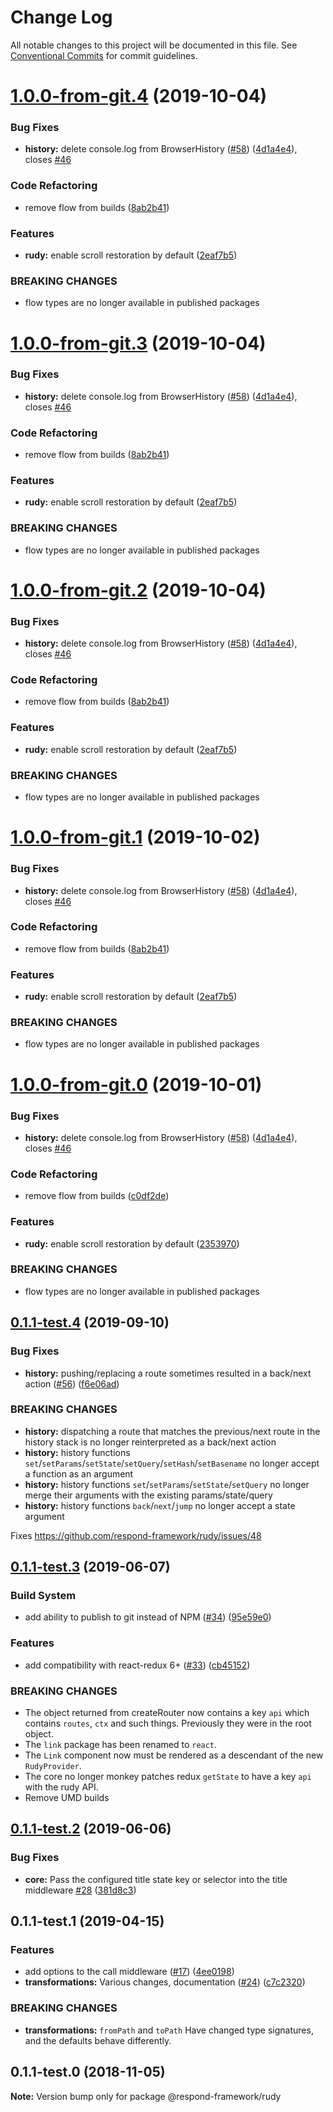 # Change Log

All notable changes to this project will be documented in this file.
See [Conventional Commits](https://conventionalcommits.org) for commit guidelines.

# [1.0.0-from-git.4](https://github.com/respond-framework/rudy/tree/master/packages/rudy/compare/@respond-framework/rudy@0.1.1-test.4...@respond-framework/rudy@1.0.0-from-git.4) (2019-10-04)


### Bug Fixes

* **history:** delete console.log from BrowserHistory ([#58](https://github.com/respond-framework/rudy/tree/master/packages/rudy/issues/58)) ([4d1a4e4](https://github.com/respond-framework/rudy/tree/master/packages/rudy/commit/4d1a4e4)), closes [#46](https://github.com/respond-framework/rudy/tree/master/packages/rudy/issues/46)


### Code Refactoring

* remove flow from builds ([8ab2b41](https://github.com/respond-framework/rudy/tree/master/packages/rudy/commit/8ab2b41))


### Features

* **rudy:** enable scroll restoration by default ([2eaf7b5](https://github.com/respond-framework/rudy/tree/master/packages/rudy/commit/2eaf7b5))


### BREAKING CHANGES

* flow types are no longer available in published
packages





# [1.0.0-from-git.3](https://github.com/respond-framework/rudy/tree/master/packages/rudy/compare/@respond-framework/rudy@0.1.1-test.4...@respond-framework/rudy@1.0.0-from-git.3) (2019-10-04)


### Bug Fixes

* **history:** delete console.log from BrowserHistory ([#58](https://github.com/respond-framework/rudy/tree/master/packages/rudy/issues/58)) ([4d1a4e4](https://github.com/respond-framework/rudy/tree/master/packages/rudy/commit/4d1a4e4)), closes [#46](https://github.com/respond-framework/rudy/tree/master/packages/rudy/issues/46)


### Code Refactoring

* remove flow from builds ([8ab2b41](https://github.com/respond-framework/rudy/tree/master/packages/rudy/commit/8ab2b41))


### Features

* **rudy:** enable scroll restoration by default ([2eaf7b5](https://github.com/respond-framework/rudy/tree/master/packages/rudy/commit/2eaf7b5))


### BREAKING CHANGES

* flow types are no longer available in published
packages





# [1.0.0-from-git.2](https://github.com/respond-framework/rudy/tree/master/packages/rudy/compare/@respond-framework/rudy@0.1.1-test.4...@respond-framework/rudy@1.0.0-from-git.2) (2019-10-04)


### Bug Fixes

* **history:** delete console.log from BrowserHistory ([#58](https://github.com/respond-framework/rudy/tree/master/packages/rudy/issues/58)) ([4d1a4e4](https://github.com/respond-framework/rudy/tree/master/packages/rudy/commit/4d1a4e4)), closes [#46](https://github.com/respond-framework/rudy/tree/master/packages/rudy/issues/46)


### Code Refactoring

* remove flow from builds ([8ab2b41](https://github.com/respond-framework/rudy/tree/master/packages/rudy/commit/8ab2b41))


### Features

* **rudy:** enable scroll restoration by default ([2eaf7b5](https://github.com/respond-framework/rudy/tree/master/packages/rudy/commit/2eaf7b5))


### BREAKING CHANGES

* flow types are no longer available in published
packages





# [1.0.0-from-git.1](https://github.com/respond-framework/rudy/tree/master/packages/rudy/compare/@respond-framework/rudy@0.1.1-test.4...@respond-framework/rudy@1.0.0-from-git.1) (2019-10-02)


### Bug Fixes

* **history:** delete console.log from BrowserHistory ([#58](https://github.com/respond-framework/rudy/tree/master/packages/rudy/issues/58)) ([4d1a4e4](https://github.com/respond-framework/rudy/tree/master/packages/rudy/commit/4d1a4e4)), closes [#46](https://github.com/respond-framework/rudy/tree/master/packages/rudy/issues/46)


### Code Refactoring

* remove flow from builds ([8ab2b41](https://github.com/respond-framework/rudy/tree/master/packages/rudy/commit/8ab2b41))


### Features

* **rudy:** enable scroll restoration by default ([2eaf7b5](https://github.com/respond-framework/rudy/tree/master/packages/rudy/commit/2eaf7b5))


### BREAKING CHANGES

* flow types are no longer available in published
packages





# [1.0.0-from-git.0](https://github.com/respond-framework/rudy/tree/master/packages/rudy/compare/@respond-framework/rudy@0.1.1-test.4...@respond-framework/rudy@1.0.0-from-git.0) (2019-10-01)


### Bug Fixes

* **history:** delete console.log from BrowserHistory ([#58](https://github.com/respond-framework/rudy/tree/master/packages/rudy/issues/58)) ([4d1a4e4](https://github.com/respond-framework/rudy/tree/master/packages/rudy/commit/4d1a4e4)), closes [#46](https://github.com/respond-framework/rudy/tree/master/packages/rudy/issues/46)


### Code Refactoring

* remove flow from builds ([c0df2de](https://github.com/respond-framework/rudy/tree/master/packages/rudy/commit/c0df2de))


### Features

* **rudy:** enable scroll restoration by default ([2353970](https://github.com/respond-framework/rudy/tree/master/packages/rudy/commit/2353970))


### BREAKING CHANGES

* flow types are no longer available in published
packages





## [0.1.1-test.4](https://github.com/respond-framework/rudy/tree/master/packages/rudy/compare/@respond-framework/rudy@0.1.1-test.3...@respond-framework/rudy@0.1.1-test.4) (2019-09-10)


### Bug Fixes

* **history:** pushing/replacing a route sometimes resulted in a back/next action ([#56](https://github.com/respond-framework/rudy/tree/master/packages/rudy/issues/56)) ([f6e06ad](https://github.com/respond-framework/rudy/tree/master/packages/rudy/commit/f6e06ad))


### BREAKING CHANGES

* **history:** dispatching a route that matches the previous/next route in the history stack is no longer reinterpreted as a back/next action
* **history:** history functions `set`/`setParams`/`setState`/`setQuery`/`setHash`/`setBasename` no longer accept a function as an argument
* **history:** history functions `set`/`setParams`/`setState`/`setQuery` no longer merge their arguments with the existing params/state/query
* **history:** history functions `back`/`next`/`jump` no longer accept a state argument

Fixes https://github.com/respond-framework/rudy/issues/48





## [0.1.1-test.3](https://github.com/respond-framework/rudy/tree/master/packages/rudy/compare/@respond-framework/rudy@0.1.1-test.2...@respond-framework/rudy@0.1.1-test.3) (2019-06-07)


### Build System

* add ability to publish to git instead of NPM ([#34](https://github.com/respond-framework/rudy/tree/master/packages/rudy/issues/34)) ([95e59e0](https://github.com/respond-framework/rudy/tree/master/packages/rudy/commit/95e59e0))


### Features

* add compatibility with react-redux 6+ ([#33](https://github.com/respond-framework/rudy/tree/master/packages/rudy/issues/33)) ([cb45152](https://github.com/respond-framework/rudy/tree/master/packages/rudy/commit/cb45152))


### BREAKING CHANGES

* The object returned from createRouter now contains a key `api` which contains `routes`, `ctx` and such things. Previously they were in the root object.
* The `link` package has been renamed to `react`.
* The `Link` component now must be rendered as a descendant of the new `RudyProvider`.
* The core no longer monkey patches redux `getState` to have a key `api` with the rudy API.
* Remove UMD builds





## [0.1.1-test.2](https://github.com/respond-framework/rudy/tree/master/packages/rudy/compare/@respond-framework/rudy@0.1.1-test.1...@respond-framework/rudy@0.1.1-test.2) (2019-06-06)


### Bug Fixes

* **core:** Pass the configured title state key or selector into the title middleware [#28](https://github.com/respond-framework/rudy/tree/master/packages/rudy/issues/28) ([381d8c3](https://github.com/respond-framework/rudy/tree/master/packages/rudy/commit/381d8c3))





## 0.1.1-test.1 (2019-04-15)


### Features

* add options to the call middleware ([#17](https://github.com/respond-framework/rudy/tree/master/packages/rudy/issues/17)) ([4ee0198](https://github.com/respond-framework/rudy/tree/master/packages/rudy/commit/4ee0198))
* **transformations:** Various changes, documentation ([#24](https://github.com/respond-framework/rudy/tree/master/packages/rudy/issues/24)) ([c7c2320](https://github.com/respond-framework/rudy/tree/master/packages/rudy/commit/c7c2320))


### BREAKING CHANGES

* **transformations:** `fromPath` and `toPath` Have changed type signatures, and the defaults behave differently.





## 0.1.1-test.0 (2018-11-05)

**Note:** Version bump only for package @respond-framework/rudy
